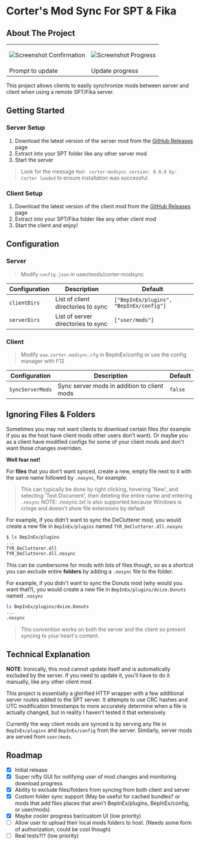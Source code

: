 # Corter's Mod Sync For SPT & Fika

## About The Project

<table>
<tbody>
<tr>
<td>

![Screenshot Confirmation](https://github.com/c-orter/modsync/assets/5890013/931c9187-2a26-4fd5-8fe7-5f98383b1c10)</td>
<td>

![Screenshot Progress](https://github.com/c-orter/modsync/assets/5890013/61954bdc-a7c6-4713-b106-00577076edd5)</td>
</tr>
<tr>
<td>Prompt to update</td>
<td>Update progress</td>
</tr>
</tbody>
</table>

This project allows clients to easily synchronize mods between server and client when using a remote SPT/Fika server.

## Getting Started

### Server Setup

1. Download the latest version of the server mod from the [GitHub Releases](https://github.com/Corter/ModSync/releases) page
2. Extract into your SPT folder like any other server mod
3. Start the server

> Look for the message `Mod: corter-modsync version: 0.0.0 by: Corter loaded` to ensure installation was successful

### Client Setup

1. Download the latest version of the client mod from the [GitHub Releases](https://github.com/Corter/ModSync/releases) page
2. Extract into your SPT/Fika folder like any other client mod
3. Start the client and enjoy!


## Configuration

### Server

> Modify `config.json` in user/mods/corter-modsync

| Configuration | Description | Default |
| --- | --- | --- |
| `clientDirs` | List of client directories to sync | `["BepInEx/plugins", "BepInEx/config"]` |
| `serverDirs` | List of server directories to sync | `["user/mods"]` |

### Client

> Modify `aaa.corter.modsync.cfg` in BepInEx/config or use the config manager with F12

| Configuration | Description | Default |
| --- | --- | --- |
| `SyncServerMods` | Sync server mods in addition to client mods | `false` |

## Ignoring Files & Folders

Sometimes you may not want clients to download certain files (for example if you as the host have client mods other users don't want).
Or maybe you as a client have modified configs for some of your client mods and don't want those changes overriden.

**Well fear not!**

For **files** that you don't want synced, create a new, empty file next to it with the same name followed by `.nosync`, for example:

> This can typically be done by right clicking, hovering 'New', and selecting 'Text Document', then deleting the entire name and entering `.nosync`
> NOTE: .nosync.txt is also supported because Windows is cringe and doesn't show file extensions by default

For example, if you didn't want to sync the DeClutterer mod, you would create a new file in `BepInEx/plugins` named `TYR_DeClutterer.dll.nosync`
```sh
$ ls BepInEx/plugins
...
TYR_DeClutterer.dll
TYR_DeClutterer.dll.nosync
```

This can be cumbersome for mods with lots of files though, so as a shortcut you can exclude entire **folders** by adding a `.nosync` file to the folder.

For example, if you didn't want to sync the Donuts mod (why would you want that?), you would create a new file in `BepInEx/plugins/dvize.Donuts` named `.nosync`
```sh
ls BepInEx/plugins/dvize.Donuts
...
.nosync
```

> This convention works on both the server and the client so prevent syncing to your heart's content.

## Technical Explanation

**NOTE**: Ironically, this mod cannot update itself and is automatically excluded by the server. If you need to update it, you'll have to do it manually, like any other client mod.

This project is essentially a glorified HTTP wrapper with a few additional server routes added to the SPT server. It attempts to use CRC hashes and
UTC modification timestamps to more accurately determine when a file is actually changed, but in reality I haven't tested it that extensively.

Currently the way client mods are synced is by serving any file in `BepInEx/plugins` and `BepInEx/config` from the server. Similarly, server mods are
served from `user/mods`.

## Roadmap

- [x] Initial release
- [x] Super nifty GUI for notifying user of mod changes and monitoring download progress
- [x] Ability to exclude files/folders from syncing from both client and server
- [x] Custom folder sync support (May be useful for cached bundles? or mods that add files places that aren't BepInEx/plugins, BepInEx/config, or user/mods)
- [x] Maybe cooler progress bar/custom UI (low priority)
- [ ] Allow user to upload their local mods folders to host. (Needs some form of authorization, could be cool though)
- [ ] Real tests?!? (low priority)